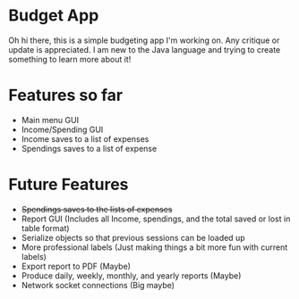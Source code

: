 # Budget App  
Oh hi there, this is a simple budgeting app I'm working on. Any critique or update is appreciated. I am new to the Java language and trying to create something to learn more about it!

# Features so far
- Main menu GUI
- Income/Spending GUI
- Income saves to a list of expenses
- Spendings saves to a list of expense

# Future Features 
- ~~Spendings saves to the lists of expenses~~
- Report GUI (Includes all Income, spendings, and the total saved or lost in table format) 
- Serialize objects so that previous sessions can be loaded up
- More professional labels (Just making things a bit more fun with current labels) 
- Export report to PDF (Maybe)
- Produce daily, weekly, monthly, and yearly reports (Maybe)
- Network socket connections (Big maybe)
